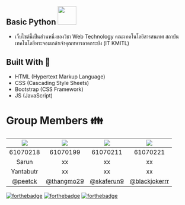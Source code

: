 ## Basic Python <img width="50" src="https://peetck.github.io/Basic-Python/images/logo/py_logo.png">

* เว็บไซต์นี้เป็นส่วนหนึ่งของวิชา Web Technology คณะเทคโนโลยีสารสนเทศ สถาบันเทคโนโลยีพระจอมเกล้าเจ้าคุณทหารลาดกระบัง (IT KMITL)

## Built With :construction:
* HTML (Hypertext Markup Language)
* CSS (Cascading Style Sheets)
* Bootstrap (CSS Framework)
* JS (JavaScript)

# Group Members :family:

|![](https://avatars1.githubusercontent.com/u/42176460?s=460&v=4)|![](https://avatars0.githubusercontent.com/u/41448294?s=460&v=4)|![](https://avatars1.githubusercontent.com/u/43022322?s=460&v=4)|![](https://avatars2.githubusercontent.com/u/42561981?s=460&v=4)
|:-:|:-:|:-:|:-:|
|61070218|61070199|61070211|61070221|
|Sarun|xx|xx|xx|
|Yantabutr|xx|xx|xx|
|[@peetck](https://github.com/peetck)|[@thangmo29](https://github.com/thangmo29)|[@skaferun9](https://github.com/skaferun9)|[@blackjokerrr](https://github.com/blackjokerrr)|

[![forthebadge](https://forthebadge.com/images/badges/uses-html.svg)](https://forthebadge.com)
[![forthebadge](https://forthebadge.com/images/badges/uses-css.svg)](https://forthebadge.com)
[![forthebadge](https://forthebadge.com/images/badges/uses-js.svg)](https://forthebadge.com)
